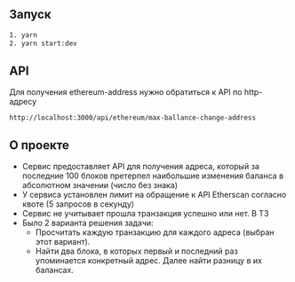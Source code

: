 ## Запуск
``` bash
1. yarn
2. yarn start:dev
```

## API
Для получения ethereum-address нужно обратиться к API по http-адресу

``` http
http://localhost:3000/api/ethereum/max-ballance-change-address

```

## О проекте
- Сервис предоставляет API для получения адреса, который за последние 100 блоков претерпел наибольшие изменения баланса в абсолютном значении (число без знака)
- У сервиса установлен лимит на обращение к API Etherscan согласно квоте (5 запросов в секунду)
- Сервис не учитывает прошла транзакция успешно или нет. В ТЗ
- Было 2 варианта решения задачи:
  - Просчитать каждую транзакцию для каждого адреса (выбран этот вариант).
  - Найти два блока, в которых первый и последний раз упоминается конкретный адрес. Далее найти разницу в их балансах.